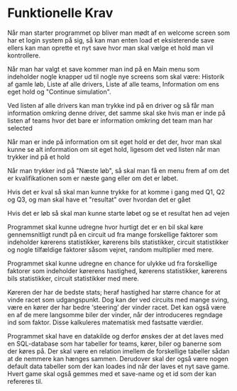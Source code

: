 # Funktionelle Krav

Når man starter programmet op bliver man  mødt af en welcome screen som har et login system på sig, så kan man enten load et eksisterende save ellers kan man oprette et nyt save hvor man skal vælge et hold man vil kontrollere.

Når man har valgt et save kommer man ind på en Main menu som indeholder nogle knapper ud til nogle nye screens som skal være: Historik af gamle løb, Liste af alle drivers, Liste af alle teams, Information om ens eget hold og  "Continue simulation".

Ved listen af alle drivers kan man trykke ind på en driver og så får man information omkring denne driver, det samme skal ske hvis man er inde på listen af teams hvor det bare er information omkring det team man har selected

Når man er inde på information om sit eget hold er det der, hvor man skal kunne se alt information om sit eget hold, ligesom det ved listen når man trykker ind på et hold

Når man trykker ind på "Næste løb", så skal man få en menu frem af om det er kvalifikationen som er næste gang eller om det er løbet.

Hvis det er kval så skal man kunne trykke for at komme i gang med Q1, Q2 og Q3, og man skal have et "resultat" over hvordan det er gået

Hvis det er løb så skal man kunne starte løbet og se et resultat hen ad vejen

Programmet skal kunne udregne hvor hurtigt det er en bil skal køre gennemsnitligt rundt på en circuit ud fra mange forskellige faktorer som indeholder kørerens statistikker, kørerens bils statistikker, circuit statistikker og nogle tilfældige faktorer såsom vejret, random multiplier med mere.

Programmet skal kunne udregne en chance for ulykke ud fra forskellige faktorer som indeholder kørerens hastighed, kørerens statistikker, kørerens bils statistikker, circuit statistikker med mere.

Køreren der har de bedste stats; heraf hastighed har større chance for at vinde racet som udgangspunkt. Dog kan der ved circuits med mange sving, være en kører der har bedre ‘steering’ der vinder racet. Det kan også være en af de mere langsomme biler der vinder, når der introduceres regndage ind som faktor. Disse kalkuleres matematisk med fastsatte værdier.

Programmet skal have en datakilde og derfor ønskes der at det laves med en SQL-database som har tabeller for teams, kører, biler og banerne som der køres på. Der skal være en relation imellem de forskellige tabeller sådan at de nemmere kan hænges sammen.
Derudover skal der også være nogen default data tabeller som der kan loades ind når der laves et nyt save game.
Hvert game skal også gemmes med et save-name og et id som der kan refereres til.